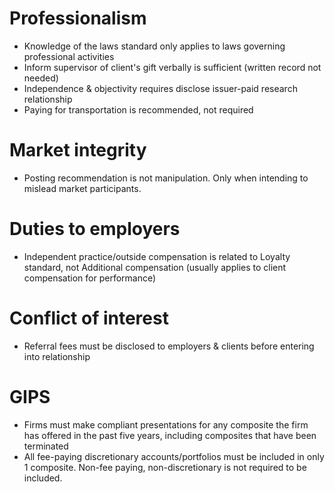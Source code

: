 # Professionalism
- Knowledge of the laws standard only applies to laws governing professional activities
- Inform supervisor of client's gift verbally is sufficient (written record not needed)
- Independence & objectivity requires disclose issuer-paid research relationship
- Paying for transportation is recommended, not required

# Market integrity
- Posting recommendation is not manipulation. Only when intending to mislead market participants.

# Duties to employers
- Independent practice/outside compensation is related to Loyalty standard,
not Additional compensation (usually applies to client compensation for performance)

# Conflict of interest
- Referral fees must be disclosed to employers & clients before entering into relationship

# GIPS
- Firms must make compliant presentations for any composite the firm has offered in the past five years,
including composites that have been terminated
- All fee-paying discretionary accounts/portfolios must be included in only 1 composite.
Non-fee paying, non-discretionary is not required to be included.